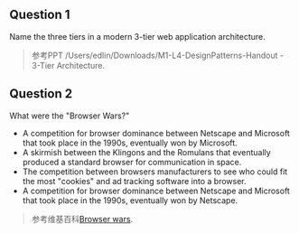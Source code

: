 ## Question 1

Name the three tiers in a modern 3-tier web application architecture.

> 参考PPT /Users/edlin/Downloads/M1-L4-DesignPatterns-Handout - 3-Tier Architecture.  

## Question 2

What were the "Browser Wars?"

+ A competition for browser dominance between Netscape and Microsoft that took place in the 1990s, eventually won by Microsoft.
+ A skirmish between the Klingons and the Romulans that eventually produced a standard browser for communication in space.
+ The competition between browsers manufacturers to see who could fit the most "cookies" and ad tracking software into a browser.
+ A competition for browser dominance between Netscape and Microsoft that took place in the 1990s, eventually won by Netscape.

> 参考维基百科[Browser wars](http://en.wikipedia.org/wiki/Browser_war).














